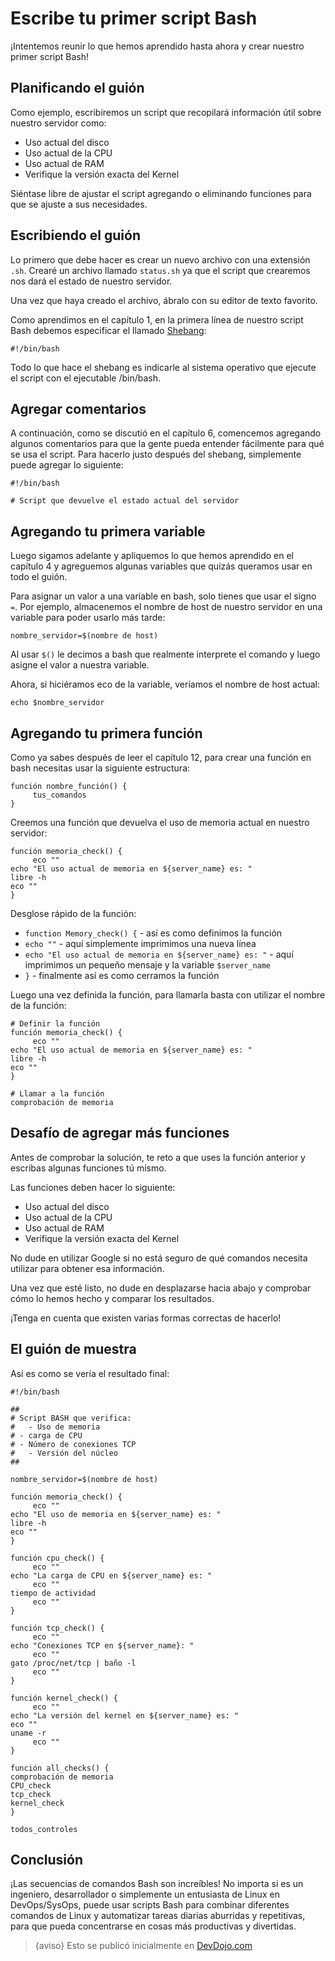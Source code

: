 # Escribe tu primer script Bash

¡Intentemos reunir lo que hemos aprendido hasta ahora y crear nuestro primer script Bash!

## Planificando el guión

Como ejemplo, escribiremos un script que recopilará información útil sobre nuestro servidor como:

* Uso actual del disco
* Uso actual de la CPU
* Uso actual de RAM
* Verifique la versión exacta del Kernel

Siéntase libre de ajustar el script agregando o eliminando funciones para que se ajuste a sus necesidades.

## Escribiendo el guión

Lo primero que debe hacer es crear un nuevo archivo con una extensión `.sh`. Crearé un archivo llamado `status.sh` ya que el script que crearemos nos dará el estado de nuestro servidor.

Una vez que haya creado el archivo, ábralo con su editor de texto favorito.

Como aprendimos en el capítulo 1, en la primera línea de nuestro script Bash debemos especificar el llamado [Shebang](https://en.wikipedia.org/wiki/Shebang_(Unix)):

```golpecito
#!/bin/bash
```

Todo lo que hace el shebang es indicarle al sistema operativo que ejecute el script con el ejecutable /bin/bash.

## Agregar comentarios

A continuación, como se discutió en el capítulo 6, comencemos agregando algunos comentarios para que la gente pueda entender fácilmente para qué se usa el script. Para hacerlo justo después del shebang, simplemente puede agregar lo siguiente:

```golpecito
#!/bin/bash

# Script que devuelve el estado actual del servidor
```

## Agregando tu primera variable

Luego sigamos adelante y apliquemos lo que hemos aprendido en el capítulo 4 y agreguemos algunas variables que quizás queramos usar en todo el guión.

Para asignar un valor a una variable en bash, solo tienes que usar el signo `=`. Por ejemplo, almacenemos el nombre de host de nuestro servidor en una variable para poder usarlo más tarde:

```golpecito
nombre_servidor=$(nombre de host)
```

Al usar `$()` le decimos a bash que realmente interprete el comando y luego asigne el valor a nuestra variable.

Ahora, si hiciéramos eco de la variable, veríamos el nombre de host actual:

```golpecito
echo $nombre_servidor
```

## Agregando tu primera función

Como ya sabes después de leer el capítulo 12, para crear una función en bash necesitas usar la siguiente estructura:

```golpecito
función nombre_función() {
     tus_comandos
}
```

Creemos una función que devuelva el uso de memoria actual en nuestro servidor:

```golpecito
función memoria_check() {
     eco ""
echo "El uso actual de memoria en ${server_name} es: "
libre -h
eco ""
}
```

Desglose rápido de la función:

* `function Memory_check() {` - así es como definimos la función
* `echo ""` - aquí simplemente imprimimos una nueva línea
* `echo "El uso actual de memoria en ${server_name} es: "` - aquí imprimimos un pequeño mensaje y la variable `$server_name`
* `}` - finalmente así es como cerramos la función

Luego una vez definida la función, para llamarla basta con utilizar el nombre de la función:

```golpecito
# Definir la función
función memoria_check() {
     eco ""
echo "El uso actual de memoria en ${server_name} es: "
libre -h
eco ""
}

# Llamar a la función
comprobación de memoria
```

## Desafío de agregar más funciones

Antes de comprobar la solución, te reto a que uses la función anterior y escribas algunas funciones tú mismo.

Las funciones deben hacer lo siguiente:

* Uso actual del disco
* Uso actual de la CPU
* Uso actual de RAM
* Verifique la versión exacta del Kernel

No dude en utilizar Google si no está seguro de qué comandos necesita utilizar para obtener esa información.

Una vez que esté listo, no dude en desplazarse hacia abajo y comprobar cómo lo hemos hecho y comparar los resultados.

¡Tenga en cuenta que existen varias formas correctas de hacerlo!

## El guión de muestra

Así es como se vería el resultado final:

```golpecito
#!/bin/bash

##
# Script BASH que verifica:
#   - Uso de memoria
# - carga de CPU
# - Número de conexiones TCP
#   - Versión del núcleo
##

nombre_servidor=$(nombre de host)

función memoria_check() {
     eco ""
echo "El uso de memoria en ${server_name} es: "
libre -h
eco ""
}

función cpu_check() {
     eco ""
echo "La carga de CPU en ${server_name} es: "
     eco ""
tiempo de actividad
     eco ""
}

función tcp_check() {
     eco ""
echo "Conexiones TCP en ${server_name}: "
     eco ""
gato /proc/net/tcp | baño -l
     eco ""
}

función kernel_check() {
     eco ""
echo "La versión del kernel en ${server_name} es: "
eco ""
uname -r
     eco ""
}

función all_checks() {
comprobación de memoria
CPU_check
tcp_check
kernel_check
}

todos_controles
```

## Conclusión

¡Las secuencias de comandos Bash son increíbles! No importa si es un ingeniero, desarrollador o simplemente un entusiasta de Linux en DevOps/SysOps, puede usar scripts Bash para combinar diferentes comandos de Linux y automatizar tareas diarias aburridas y repetitivas, para que pueda concentrarse en cosas más productivas y divertidas.

>{aviso} Esto se publicó inicialmente en [DevDojo.com](https://devdojo.com/bobbyiliev/introduction-to-bash-scripting)